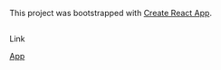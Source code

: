 This project was bootstrapped with [Create React App](https://github.com/facebookincubator/create-react-app).

##
Link 

[App](https://reactjs-builder.web.app/)
